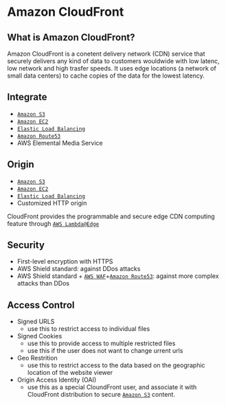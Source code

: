 # Amazon CloudFront
## What is Amazon CloudFront?

Amazon CloudFront is a conetent delivery network (CDN) service that securely delivers any kind of data to customers wouldwide with low latenc, low network and high trasfer speeds. It uses edge locations (a network of small data centers) to cache copies of the data for the lowest latency.

## Integrate
- [`Amazon S3`](./S3.md)
- [`Amazon EC2`](./EC2.md)
- [`Elastic Load Balancing`](./ELB.md)
- [`Amazon Route53`](./Route53.md)
- AWS Elemental Media Service

## Origin
- [`Amazon S3`](./S3.md)
- [`Amazon EC2`](./EC2.md)
- [`Elastic Load Balancing`](./ELB.md)
- Customized HTTP origin

CloudFront provides the programmable and secure edge CDN computing feature through [`AWS Lambda@Edge`](./Lambda.md)

## Security
- First-level encryption with HTTPS
- AWS Shield standard: against DDos attacks
- AWS Shield standard + [`AWS WAF`](./WAF.md)+[`Amazon Route53`](./Route53.md): against more complex attacks than DDos

## Access Control
- Signed URLS
    - use this to restrict access to individual files
- Signed Cookies
    - use this to provide access to multiple restricted files
    - use this if the user does not want to change urrent urls
- Geo Restrition
    - use this to restrict access to the data based on the geographic location of the website viewer
- Origin Access Identity (OAI)
    - use this as a special CloundFront user, and associate it with CloudFront distribution to secure [`Amazon S3`](./S3.md) content. 